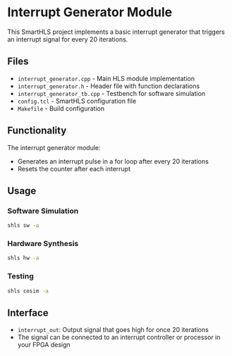 # Interrupt Generator Module

This SmartHLS project implements a basic interrupt generator that triggers an interrupt signal for every 20 iterations.

## Files

- `interrupt_generator.cpp` - Main HLS module implementation
- `interrupt_generator.h` - Header file with function declarations
- `interrupt_generator_tb.cpp` - Testbench for software simulation
- `config.tcl` - SmartHLS configuration file
- `Makefile` - Build configuration

## Functionality

The interrupt generator module:
- Generates an interrupt pulse in a for loop after every 20 iterations
- Resets the counter after each interrupt

## Usage

### Software Simulation
```bash
shls sw -a
```

### Hardware Synthesis
```bash
shls hw -a
```

### Testing
```bash
shls cosim -a
```

## Interface

- `interrupt_out`: Output signal that goes high for once 20 iterations
- The signal can be connected to an interrupt controller or processor in your FPGA design 
